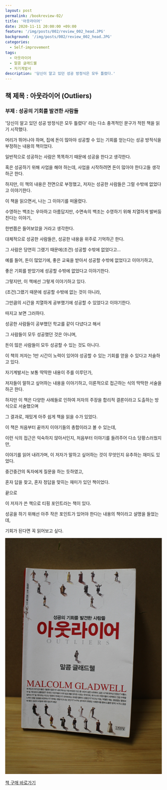 ```yaml
---
layout: post
permalink: /bookreview-02/
title: '아웃라이어'
date: 2020-11-11 20:00:00 +09:00
feature: '/img/posts/002/review_002_head.JPG'
background: '/img/posts/002/review_002_head.JPG'
categories:
  - Self-improvement
tags:
  - 아웃라이어
  - 말콤 글래드웰
  - 자기계발서
description: '당신이 알고 있던 성공 방정식은 모두 틀렸다.'
---
```

## 책 제목 : 아웃라이어 (Outliers)

### 부제 : 성공의 기회를 발견한 사람들

'당신이 알고 있던 성공 방정식은 모두 틀렸다' 라는 다소 충격적인 문구가 적힌 책을 읽기 시작했다.



머리가 뛰어나야 하며, 집에 돈이 많아야 성공할 수 있는 기회를 얻는다는 성공 방적식을 부정하는 내용의 책이었다.

일반적으로 성공하는 사람은 똑똑하기 때문에 성공을 한다고 생각한다.

혹은 성공하기 위해 사업을 해야 하는데, 사업을 시작하려면 돈이 많아야 한다고들 생각하곤 한다.



하지만, 이 책의 내용은 전면으로 부정했고, 저자는 성공한 사람들은 그럴 수밖에 없었다고 이야기한다.



이 책을 읽으면서, 나는 그 이야기를 떠올렸다.

수영하는 백조는 우아하고 아름답지만, 수면속의 백조는 수영하기 위해 치열하게 발버둥 친다는 이야기,

한번쯤은 들어보았을 거라고 생각한다.



대체적으로 성공한 사람들은, 성공한 내용을 위주로 기억하곤 한다.

그 사람은 당연히 그랬기 때문에(조건) 성공할 수밖에 없었다고...

예를 들어, 돈이 많았기에, 좋은 교육을 받아서 성공할 수밖에 없었다고 이야기하고,

좋은 기회를 받았기에 성공할 수밖에 없었다고 이야기한다.



그렇지만, 이 책에선 그렇게 이야기하고 있다.

(조건)그랬기 때문에 성공할 수밖에 없는 것이 아니라,

그만큼의 시간을 치열하게 공부했기에 성공할 수 있었다고 이야기한다.

따지고 보면 그러하다.

성공한 사람들이 공부했던 학교를 같이 다녔다고 해서

그 사람들이 모두 성공했던 것은 아니며,

돈이 많은 사람들이 모두 성공할 수 있는 것도 아니다.





이 책의 저자는 1만 시간이 노력이 있어야 성공할 수 있는 기회를 얻을 수 있다고 저술하고 있다.



자기계발서는 보통 딱딱한 내용이 주를 이루던가,

저자들이 말하고 싶어하는 내용을 이야기하고, 이론적으로 접근하는 식의 딱딱한 서술을 하곤 한다.



하지만 이 책은 다양한 사례들로 인하여 저자의 주장을 합리적 결론이라고 도출하는 방식으로 서술했으며

그 결과로, 재밌게 아주 쉽게 책을 읽을 수가 있었다.



이 책은 처음부터 끝까지 이야기들의 총합이라고 볼 수 있는데,

이런 식의 접근은 익숙하지 않아서인지, 처음부터 이야기를 들려주어 다소 당황스러웠지만,

이야기를 읽어 내려가며, 이 저자가 말하고 싶어하는 것이 무엇인지 유추하는 재미도 있었다.



중간중간의 독자에게 질문을 하는 듯하였고,

혼자 답을 찾고, 혼자 정답을 맞히는 재미가 있던 책이었다.







끝으로  



이 저자가 쓴 책으로 티핑 포인트라는 책이 있다.



성공을 하기 위해선 아주 작은 포인트가 있어야 한다는 내용의 책이라고 설명을 들었는데,

기회가 된다면 꼭 읽어보고 싶다.

![아웃라이어](/img/posts/002/review_002.JPG)

[책 구매 바로가기](https://book.naver.com/bookdb/book_detail.nhn?bid=14824131)
